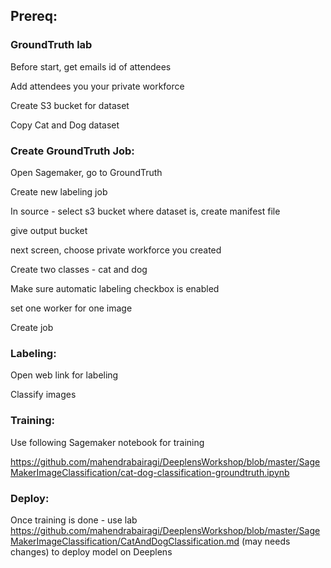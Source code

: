 ## Prereq:
### GroundTruth lab
Before start, get emails id of attendees

Add attendees you your private workforce

Create S3 bucket for dataset

Copy Cat and Dog dataset

### Create GroundTruth Job:
Open Sagemaker, go to GroundTruth

Create new labeling job

In source - select s3 bucket where dataset is, create manifest file

give output bucket

next screen, choose private workforce you created

Create two classes - cat and dog

Make sure automatic labeling checkbox is enabled

set one worker for one image

Create job


### Labeling:
Open web link for labeling

Classify images

### Training:
Use following Sagemaker notebook for training

https://github.com/mahendrabairagi/DeeplensWorkshop/blob/master/SageMakerImageClassification/cat-dog-classification-groundtruth.ipynb

### Deploy:
Once training is done - use lab https://github.com/mahendrabairagi/DeeplensWorkshop/blob/master/SageMakerImageClassification/CatAndDogClassification.md
(may needs changes) to deploy model on Deeplens
